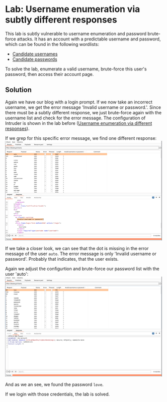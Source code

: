 # Lab: Username enumeration via subtly different responses
This lab is subtly vulnerable to username enumeration and password brute-force attacks. It has an account with a predictable username and password, which can be found in the following wordlists:

- [Candidate usernames](https://portswigger.net/web-security/authentication/auth-lab-usernames)
- [Candidate passwords](https://portswigger.net/web-security/authentication/auth-lab-passwords)

To solve the lab, enumerate a valid username, brute-force this user's password, then access their account page.

## Solution
Again we have our blog with a login prompt. If we now take an incorrect username, we get the error message 'Invalid username or password.'. Since there must be a subtly different response, we just brute-force again with the username list and check for the error message. The configuration of Intruder is shown in the lab before ([Username enumeration via different responses](Username_enumeration_via_different_responses.md)).

If we grep for this specific error message, we find one different response:
![Results](images/Username_enumeration_via_subtly_different_responses_0.png)

If we take a closer look, we can see that the dot is missing in the error message of the user `auto`. The error message is only 'Invalid username or password'. Probably that indicates, that the user exists.

Again we adjust the configurtion and brute-force our password list with the user 'auto':
![Results](images/Username_enumeration_via_subtly_different_responses_1.png)

And as we an see, we found the password `love`.

If we login with those credentials, the lab is solved.
